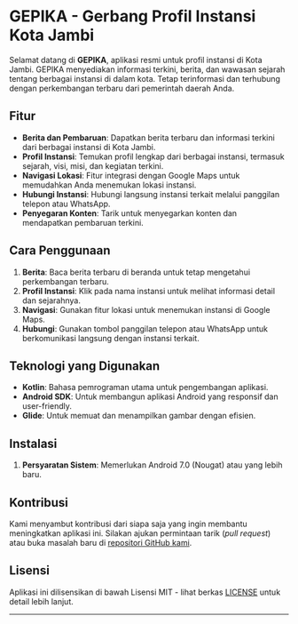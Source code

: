 
# GEPIKA - Gerbang Profil Instansi Kota Jambi

Selamat datang di **GEPIKA**, aplikasi resmi untuk profil instansi di Kota Jambi. GEPIKA menyediakan informasi terkini, berita, dan wawasan sejarah tentang berbagai instansi di dalam kota. Tetap terinformasi dan terhubung dengan perkembangan terbaru dari pemerintah daerah Anda.

## Fitur

- **Berita dan Pembaruan**: Dapatkan berita terbaru dan informasi terkini dari berbagai instansi di Kota Jambi.
- **Profil Instansi**: Temukan profil lengkap dari berbagai instansi, termasuk sejarah, visi, misi, dan kegiatan terkini.
- **Navigasi Lokasi**: Fitur integrasi dengan Google Maps untuk memudahkan Anda menemukan lokasi instansi.
- **Hubungi Instansi**: Hubungi langsung instansi terkait melalui panggilan telepon atau WhatsApp.
- **Penyegaran Konten**: Tarik untuk menyegarkan konten dan mendapatkan pembaruan terkini.

## Cara Penggunaan

1. **Berita**: Baca berita terbaru di beranda untuk tetap mengetahui perkembangan terbaru.
2. **Profil Instansi**: Klik pada nama instansi untuk melihat informasi detail dan sejarahnya.
3. **Navigasi**: Gunakan fitur lokasi untuk menemukan instansi di Google Maps.
4. **Hubungi**: Gunakan tombol panggilan telepon atau WhatsApp untuk berkomunikasi langsung dengan instansi terkait.

## Teknologi yang Digunakan

- **Kotlin**: Bahasa pemrograman utama untuk pengembangan aplikasi.
- **Android SDK**: Untuk membangun aplikasi Android yang responsif dan user-friendly.
- **Glide**: Untuk memuat dan menampilkan gambar dengan efisien.

## Instalasi


1. **Persyaratan Sistem**: Memerlukan Android 7.0 (Nougat) atau yang lebih baru.

## Kontribusi

Kami menyambut kontribusi dari siapa saja yang ingin membantu meningkatkan aplikasi ini. Silakan ajukan permintaan tarik (*pull request*) atau buka masalah baru di [repositori GitHub kami](#).

## Lisensi

Aplikasi ini dilisensikan di bawah Lisensi MIT - lihat berkas [LICENSE](LICENSE) untuk detail lebih lanjut.

---
